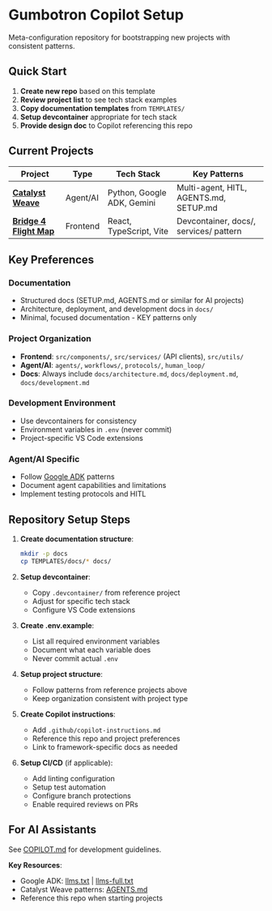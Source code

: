 # Gumbotron Copilot Setup

Meta-configuration repository for bootstrapping new projects with consistent patterns.

## Quick Start

1. **Create new repo** based on this template
2. **Review project list** to see tech stack examples
3. **Copy documentation templates** from `TEMPLATES/`
4. **Setup devcontainer** appropriate for tech stack
5. **Provide design doc** to Copilot referencing this repo

## Current Projects

| Project | Type | Tech Stack | Key Patterns |
|---------|------|------------|--------------|
| **[Catalyst Weave](https://github.com/Gumbotron/catalyst-weave)** | Agent/AI | Python, Google ADK, Gemini | Multi-agent, HITL, AGENTS.md, SETUP.md |
| **[Bridge 4 Flight Map](https://github.com/Gumbotron/bridge-4-flight-map)** | Frontend | React, TypeScript, Vite | Devcontainer, docs/, services/ pattern |

## Key Preferences

### Documentation
- Structured docs (SETUP.md, AGENTS.md or similar for AI projects)
- Architecture, deployment, and development docs in `docs/`
- Minimal, focused documentation - KEY patterns only

### Project Organization
- **Frontend**: `src/components/`, `src/services/` (API clients), `src/utils/`
- **Agent/AI**: `agents/`, `workflows/`, `protocols/`, `human_loop/`
- **Docs**: Always include `docs/architecture.md`, `docs/deployment.md`, `docs/development.md`

### Development Environment
- Use devcontainers for consistency
- Environment variables in `.env` (never commit)
- Project-specific VS Code extensions

### Agent/AI Specific
- Follow [Google ADK](https://google.github.io/adk-docs/) patterns
- Document agent capabilities and limitations
- Implement testing protocols and HITL

## Repository Setup Steps

1. **Create documentation structure**:
   ```bash
   mkdir -p docs
   cp TEMPLATES/docs/* docs/
   ```

2. **Setup devcontainer**:
   - Copy `.devcontainer/` from reference project
   - Adjust for specific tech stack
   - Configure VS Code extensions

3. **Create .env.example**:
   - List all required environment variables
   - Document what each variable does
   - Never commit actual `.env`

4. **Setup project structure**:
   - Follow patterns from reference projects above
   - Keep organization consistent with project type

5. **Create Copilot instructions**:
   - Add `.github/copilot-instructions.md`
   - Reference this repo and project preferences
   - Link to framework-specific docs as needed

6. **Setup CI/CD** (if applicable):
   - Add linting configuration
   - Setup test automation
   - Configure branch protections
   - Enable required reviews on PRs

## For AI Assistants

See [COPILOT.md](COPILOT.md) for development guidelines.

**Key Resources**:
- Google ADK: [llms.txt](https://github.com/google/adk-python/blob/main/llms.txt) | [llms-full.txt](https://github.com/google/adk-python/blob/main/llms-full.txt)
- Catalyst Weave patterns: [AGENTS.md](https://github.com/Gumbotron/catalyst-weave/blob/main/AGENTS.md)
- Reference this repo when starting projects

